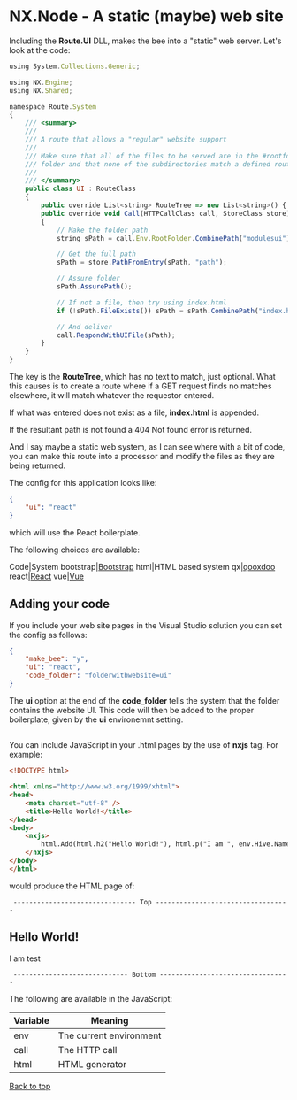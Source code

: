 # NX.Node - A static (maybe) web site

Including the **Route.UI** DLL, makes the bee into a "static" web server.  Let's
look at the code:
```JavaScript
using System.Collections.Generic;

using NX.Engine;
using NX.Shared;

namespace Route.System
{
    /// <summary>
    ///
    /// A route that allows a "regular" website support
    ///
    /// Make sure that all of the files to be served are in the #rootfolder#/ui
    /// folder and that none of the subdirectories match a defined route
    ///
    /// </summary>
    public class UI : RouteClass
    {
        public override List<string> RouteTree => new List<string>() { RouteClass.GET(), "?path?" };
        public override void Call(HTTPCallClass call, StoreClass store)
        {
            // Make the folder path
            string sPath = call.Env.RootFolder.CombinePath("modulesui").CombinePath(call.Env.UI);

            // Get the full path
            sPath = store.PathFromEntry(sPath, "path");

            // Assure folder
            sPath.AssurePath();

            // If not a file, then try using index.html
            if (!sPath.FileExists()) sPath = sPath.CombinePath("index.html");

            // And deliver
            call.RespondWithUIFile(sPath);
        }
    }
}
```
The key is the **RouteTree**, which has no text to match, just optional.
What this causes is to create a route where if a GET request finds no matches
elsewhere, it will match whatever the requestor entered.

If what was entered does not exist as a file, **index.html** is appended.

If the resultant path is not found a 404 Not found error is returned.

And I say maybe a static web system, as I can see where with a bit of code, you can
make this route into a processor and modify the files as they are being returned.

The config for this application looks like:
```JSON
{
    "ui": "react"
}
```
which will use the React boilerplate.

The following choices are available:

Code|System
bootstrap|[Bootstrap](https://getbootstrap.com)
html|HTML based system
qx|[qooxdoo](https://qooxdoo.org/about.html)
react|[React](https://github.com/facebook/react)
vue|[Vue](https://vuejs.org)

## Adding your code

If you include your web site pages in the Visual Studio solution you can set the config
as follows:
```JSON
{
    "make_bee": "y",
    "ui": "react",
    "code_folder": "folderwithwebsite=ui"
}
```
The **ui** option at the end of the **code_folder** tells the system that the folder
contains the website UI.  This code will then be added to the proper boilerplate,
given by the **ui** environemnt setting.

## <nxjs>

You can include JavaScript in your .html pages by the use of **nxjs** tag.  For example:
```HTML
<!DOCTYPE html>

<html xmlns="http://www.w3.org/1999/xhtml">
<head>
    <meta charset="utf-8" />
    <title>Hello World!</title>
</head>
<body>
    <nxjs>
        html.Add(html.h2("Hello World!"), html.p("I am ", env.Hive.Name));
    </nxjs>
</body>
</html>
```
would produce the HTML page of:

``` ------------------------------- Top ----------------------------------```

<!DOCTYPE html>

<html xmlns="http://www.w3.org/1999/xhtml">
<head>
    <meta charset="utf-8">
    <title>Hello World!</title>
</head>
<body>
    <h2>Hello World!</h2><p>I am test</p>
</body>

``` ----------------------------- Bottom ---------------------------------```

The following are available in the JavaScript:

Variable|Meaning
--------|-------
env|The current environment
call|The HTTP call
html|HTML generator


[Back to top](../README.md)
